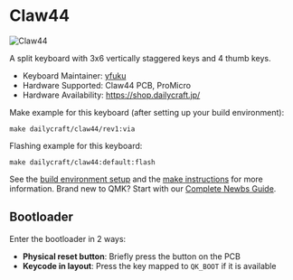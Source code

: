 # Claw44

![Claw44](https://i.imgur.com/5a8iogl.jpg)

A split keyboard with 3x6 vertically staggered keys and 4 thumb keys.

* Keyboard Maintainer: [yfuku](https://github.com/yfuku)
* Hardware Supported: Claw44 PCB, ProMicro
* Hardware Availability: https://shop.dailycraft.jp/

Make example for this keyboard (after setting up your build environment):

    make dailycraft/claw44/rev1:via

Flashing example for this keyboard:

    make dailycraft/claw44:default:flash

See the [build environment setup](https://docs.qmk.fm/#/getting_started_build_tools) and the [make instructions](https://docs.qmk.fm/#/getting_started_make_guide) for more information. Brand new to QMK? Start with our [Complete Newbs Guide](https://docs.qmk.fm/#/newbs).

## Bootloader

Enter the bootloader in 2 ways:

* **Physical reset button**: Briefly press the button on the PCB
* **Keycode in layout**: Press the key mapped to `QK_BOOT` if it is available

